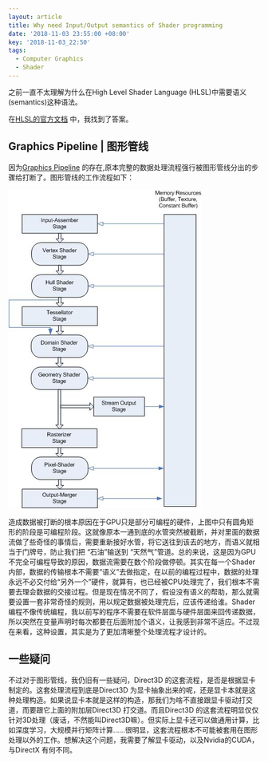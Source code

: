 ```yaml
---
layout: article
title: Why need Input/Output semantics of Shader programming
date: '2018-11-03 23:55:00 +08:00'
key: '2018-11-03_22:50'
tags:
  - Computer Graphics
  - Shader
---
```


之前一直不太理解为什么在High Level Shader Language (HLSL)中需要语义(semantics)这种语法。

在[HLSL的官方文档][1] 中，我找到了答案。

<!--more-->

## Graphics Pipeline | 图形管线

因为[Graphics Pipeline][1] 的存在,原本完整的数据处理流程强行被图形管线分出的步骤给打断了。图形管线的工作流程如下：

![Graphics Pipeline](/images/2018/11/graphics-pipeline.png)

造成数据被打断的根本原因在于GPU只是部分可编程的硬件，上图中只有圆角矩形的阶段是可编程阶段。这就像原本一通到底的水管突然被截断，并对里面的数据流做了些奇怪的事情后，需要重新接好水管，将它送往到该去的地方，而语义就相当于门牌号，防止我们把 “石油”输送到 “天然气”管道。总的来说，这是因为GPU不完全可编程导致的原因，数据流需要在数个阶段做停顿。其实在每一个Shader内部，数据的传输根本不需要“语义”去做指定，在以前的编程过程中，数据的处理永远不必交付给“另外一个”硬件，就算有，也已经被CPU处理完了，我们根本不需要去理会数据的交接过程。但是现在情况不同了，假设没有语义的帮助，那么就需要设置一套非常奇怪的规则，用以规定数据被处理完后，应该传递给谁。Shader编程不像传统编程，我以前写的程序不需要在软件层面与硬件层面来回传递数据，所以突然在变量声明时每次都要在后面附加个语义，让我感到非常不适应。不过现在来看，这种设置，其实是为了更加清晰整个处理流程才设计的。

## 一些疑问

不过对于图形管线，我仍旧有一些疑问，Direct3D 的这套流程，是否是根据显卡制定的。这套处理流程到底是Direct3D 为显卡抽象出来的呢，还是显卡本就是这种处理构造。如果说显卡本就是这样的构造，那我们为啥不直接跟显卡驱动打交道，而要跟它上面的附加层Direct3D 打交道。而且Direct3D 的这套流程明显仅仅针对3D处理（废话，不然能叫Direct3D嘛）。但实际上显卡还可以做通用计算，比如深度学习，大规模并行矩阵计算……很明显，这套流程根本不可能被套用在图形处理以外的工作。想解决这个问题，我需要了解显卡驱动，以及Nvidia的CUDA，与DirectX 有何不同。

[1]: https://docs.microsoft.com/zh-cn/windows/desktop/direct3dhlsl/dx-graphics-hlsl-writing-shaders-9#pixel-shader-basics
[2]: https://docs.microsoft.com/zh-cn/windows/desktop/direct3d11/overviews-direct3d-11-graphics-pipeline
